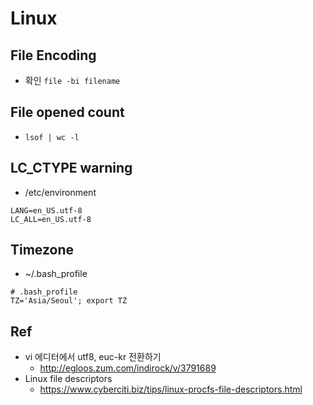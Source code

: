# Linux

## File Encoding
* 확인
  `file -bi filename`

## File opened count
* `lsof | wc -l`

## LC_CTYPE warning
* /etc/environment
```
LANG=en_US.utf-8
LC_ALL=en_US.utf-8
```

## Timezone
* ~/.bash_profile
```
# .bash_profile
TZ='Asia/Seoul'; export TZ
```

## Ref
* vi 에디터에서 utf8, euc-kr 전환하기
  * http://egloos.zum.com/indirock/v/3791689
* Linux file descriptors
  * https://www.cyberciti.biz/tips/linux-procfs-file-descriptors.html
